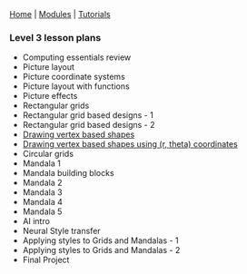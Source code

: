 <div class="nav">
  <a href="../../index.html">Home</a> | <a href="/modules/modules-index.html">Modules</a> | <a href="../../tutorials-index.html">Tutorials</a>
</div>

### Level 3 lesson plans

* Computing essentials review
* Picture layout
* Picture coordinate systems
* Picture layout with functions
* Picture effects
* Rectangular grids
* Rectangular grid based designs - 1
* Rectangular grid based designs - 2
* [Drawing vertex based shapes](drawing-vertex-shapes.html)
* [Drawing vertex based shapes using (r, theta) coordinates](drawing-vertex-rt-shapes.html)
* Circular grids
* Mandala 1
* Mandala building blocks
* Mandala 2
* Mandala 3
* Mandala 4
* Mandala 5
* AI intro
* Neural Style transfer
* Applying styles to Grids and Mandalas - 1
* Applying styles to Grids and Mandalas - 2
* Final Project